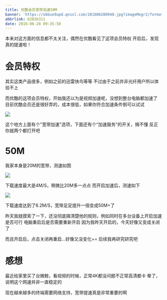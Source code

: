 ```yaml
---
title: 优酷会员宽带加速50M
banner: 'https://obbuo9upd.qnssl.com/201606280940.jpg?imageMogr2/format/webp'
abbrlink: 6283b311
date: 2016-06-28 09:35:58
---
```


本来对这方面的信息都不太关注，偶然在优酷看见了这项会员特权
开启后，发现真的提速啦！

<!--more-->

# 会员特权

其实这类产品很多，例如之前的迅雷快鸟等等
不过由于之前并非光纤用户所以体验不上

而优酷的这项会员特权，开始我还以为是视频加速呢，没想到整台电脑都加速了
目前优酷会员还是很好弄的，成本很低，如果你符合加速条件倒可以试试

![](https://obbuo9upd.qnssl.com/20160628084500.png?imageMogr2/format/webp)

这个地方上面有个"宽带加速"选项，下面还有个“加速服务"的开关，搞不懂
反正你就两个都打开吧

# 50M

我家本身是20M的宽带，测速如图

![](https://obbuo9upd.qnssl.com/20160628084218.png?imageMogr2/format/webp)

下载速度最大是4M/S，稍微比20M多一点点
而开启加速后，测速如下

![](https://obbuo9upd.qnssl.com/20160628084430.png?imageMogr2/format/webp)

下载速度达到了6.2M/S，宽带足足提升一倍变成50M+了

昨天我就摸索了一下，还没彻底搞清楚他的规则，例如同时在多台设备上开启加速是否可行
电脑重启后是否需要重新开启
因为我昨天开启的，今天好像又变成关闭了

而且开启后，点击关闭再重启...好像又没变化== 后续我再研究研究吧

# 感想

最近给家里买了台微鲸，看视频的时候，正常4K都没问题不正常高清都卡
晕了，说明这个网速并非一直稳定的

现在越来越多的终端需要网络支持，宽带提速真是非常重要的啊